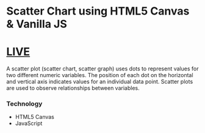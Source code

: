 # Scatter Chart using HTML5 Canvas & Vanilla JS

# [LIVE](https://shararnur.github.io/scatter-chart-htm5-canvas/)

A scatter plot (scatter chart, scatter graph) uses dots to represent values for two different numeric variables. The position of each dot on the horizontal and vertical axis indicates values for an individual data point. Scatter plots are used to observe relationships between variables.

### Technology
- HTML5 Canvas
- JavaScript
